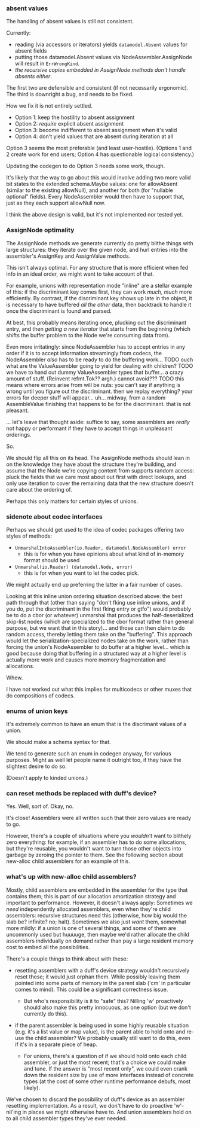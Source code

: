 
### absent values

The handling of absent values is still not consistent.

Currently:

- reading (via accessors or iterators) yields `datamodel.Absent` values for absent fields
- putting those datamodel.Absent values via NodeAssembler.AssignNode will result in `ErrWrongKind`.
- *the recursive copies embedded in AssignNode methods don't handle absents either*.

The first two are defensible and consistent (if not necessarily ergonomic).
The third is downright a bug, and needs to be fixed.

How we fix it is not entirely settled.

- Option 1: keep the hostility to absent assignment
- Option 2: *require* explicit absent assignment
- Option 3: become indifferent to absent assignment when it's valid
- Option 4: don't yield values that are absent during iteration at all

Option 3 seems the most preferable (and least user-hostile).
(Options 1 and 2 create work for end users;
Option 4 has questionable logical consistency.)

Updating the codegen to do Option 3 needs some work, though.

It's likely that the way to go about this would involve adding two more valid
bit states to the extended schema.Maybe values: one for allowAbsent (similar to
the existing allowNull), and another for both (for "nullable optional" fields).
Every NodeAssembler would then have to support that, just as they each support allowNull now.

I think the above design is valid, but it's not implemented nor tested yet.


### AssignNode optimality

The AssignNode methods we generate currently do pretty blithe things with large structures:
they iterate over the given node, and hurl entries into the assembler's AssignKey and AssignValue methods.

This isn't always optimal.
For any structure that is more efficient when fed info in an ideal order, we might want to take account of that.

For example, unions with representation mode "inline" are a stellar example of this:
if the discriminant key comes first, they can work *much, much* more efficiently.
By contrast, if the discriminant key shows up late in the object, it is necessary to
have buffered *all the other* data, then backtrack to handle it once the discriminant is found and parsed.

At best, this probably means iterating once, plucking out the discriminant entry,
and then *getting a new iterator* that starts from the beginning (which shifts
the buffer problem to the Node we're consuming data from).

Even more irritatingly: since NodeAssembler has to accept entries in any order
if it is to accept information streamingly from codecs, the NodeAssembler
*also* has to be ready to do the buffering work...
TODO ouch what are the ValueAssembler going to yield for dealing with children?
TODO we have to hand out dummy ValueAssembler types that buffer... a crazy amount of stuff.  (Reinvent refmt.Tok??  argh.)  cannot avoid???
TODO this means where errors arise from will be nuts: you can't say if anything is wrong until you figure out the discriminant.  then we replay everything?  your errors for deeper stuff will appear... uh... midway, from a random AssembleValue finishing that happens to be for the discriminant.  that is not pleasant.

... let's leave that thought aside: suffice to say, some assemblers are *really*
not happy or performant if they have to accept things in unpleasant orderings.

So.

We should flip all this on its head.  The AssignNode methods should lean in
on the knowledge they have about the structure they're building, and assume
that the Node we're copying content from supports random access:
pluck the fields that we care most about out first with direct lookups,
and only use iteration to cover the remaining data that the new structure
doesn't care about the ordering of.

Perhaps this only matters for certain styles of unions.


### sidenote about codec interfaces

Perhaps we should get used to the idea of codec packages offering two styles of methods:

- `UnmarshalIntoAssembler(io.Reader, datamodel.NodeAssembler) error`
	- this is for when you have opinions about what kind of in-memory format should be used
- `Unmarshal(io.Reader) (datamodel.Node, error)`
	- this is for when you want to let the codec pick.

We might actually end up preferring the latter in a fair number of cases.

Looking at this inline union ordering situation described above:
the best path through that (other than saying "don't fking use inline unions,
and if you do, put the discriminant in the first fking entry or gtfo") would probably be
to do a cbor (or whatever) unmarshal that produces the half-deserialized skip-list nodes
(which are specialized to the cbor format rather than general purpose, but we want that in this story)...
and those can then claim to do random access, thereby letting them take on the "buffering".
This approach would let the serialization-specialized nodes take on the work,
rather than forcing the union's NodeAssembler to do buffer at a higher level...
which is good because doing that buffering in a structured way at a higher level
is actually more work and causes more memory fragmentation and allocations.

Whew.

I have not worked out what this implies for multicodecs or other muxes that do compositions of codecs.


### enums of union keys

It's extremely common to have an enum that is the discrimant values of a union.

We should make a schema syntax for that.

We tend to generate such an enum in codegen anyway, for various purposes.
Might as well let people name it outright too, if they have the slightest desire to do so.

(Doesn't apply to kinded unions.)


### can reset methods be replaced with duff's device?

Yes.  Well, sort of.  Okay, no.

It's close!  Assemblers were all written such that their zero values are ready to go.

However, there's a couple of situations where you *wouldn't* want to blithely zero everything:
for example, if an assembler has to do some allocations, but they're reusable,
you wouldn't want to turn those other objects into garbage by zeroing the pointer to them.
See the following section about new-alloc child assemblers for an example of this.


### what's up with new-alloc child assemblers?

Mostly, child assemblers are embedded in the assembler for the type that contains them;
this is part of our allocation amortization strategy and important to performance.
However, it doesn't always apply:
Sometimes we *need* independently allocated assemblers, even when they're child assemblers:
recursive structures need this (otherwise, how big would the slab be?  infinite?  no; halt).
Sometimes we also just *want* them, somewhat more mildly: if a union is one of several things,
and some of them are uncommonly used but huuuuge, then maybe we'd rather allocate the child assemblers
individually on demand rather than pay a large resident memory cost to embed all the possibilities.

There's a couple things to think about with these:

- resetting assemblers with a duff's device strategy wouldn't recursively reset these;
  it would just orphan them.  While possibly leaving them pointed into some parts of memory in the parent slab ('cm' in particular comes to mind).
  This could be a significant correctness issue.
   - But who's responsibility is it to "safe" this?  Nilling 'w' proactively should also make this pretty innocuous, as one option (but we don't currently do this).

- if the parent assembler is being used in some highly reusable situation (e.g. it's a list value or map value),
  is the parent able to hold onto and re-use the child assembler?  We probably usually still want to do this, even if it's in a separate piece of heap.
  - For unions, there's a question of if we should hold onto each child assembler, or just the most recent; that's a choice we could make and tune.
    If the answer is "most recent only", we could even crank down the resident size by use of more interfaces instead of concrete types (at the cost of some other runtime performance debufs, most likely).

We've chosen to discard the possibility of duff's device as an assembler resetting implementation.
As a result, we don't have to do proactive 'w'-nil'ing in places we might otherwise have to.
And union assemblers hold on to all child assembler types they've ever needed.
